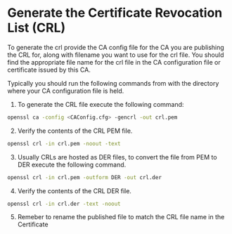 # Generate the Certificate Revocation List (CRL)

To generate the crl provide the CA config file for the CA you are publishing the CRL for, along with filename you want to use for the crl file. You should find the appropriate file name for the crl file in the CA configuration file or certificate issued by this CA.

Typically you should run the following commands from with the directory where your CA configuration file is held.

1. To generate the CRL file execute the following command:

```sh
openssl ca -config <CAConfig.cfg> -gencrl -out crl.pem
```

2. Verify the contents of the CRL PEM file.

```sh
openssl crl -in crl.pem -noout -text
```

3. Usually CRLs are hosted as DER files, to convert the file from PEM to DER execute the following command.

```sh
openssl crl -in crl.pem -outform DER -out crl.der
```

4. Verify the contents of the CRL DER file.

```sh
openssl crl -in crl.der -text -noout
```

5. Remeber to rename the published file to match the CRL file name in the Certificate
